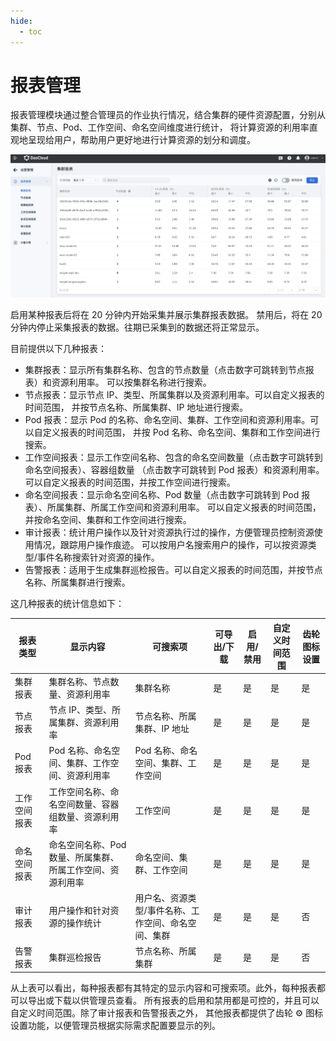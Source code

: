 ```yaml
---
hide:
  - toc
---
```


# 报表管理

报表管理模块通过整合管理员的作业执行情况，结合集群的硬件资源配置，分别从集群、节点、Pod、工作空间、命名空间维度进行统计，
将计算资源的利用率直观地呈现给用户，帮助用户更好地进行计算资源的划分和调度。

![报表](../../images/report01.png)

启用某种报表后将在 20 分钟内开始采集并展示集群报表数据。
禁用后，将在 20 分钟内停止采集报表的数据。往期已采集到的数据还将正常显示。

目前提供以下几种报表：

- 集群报表：显示所有集群名称、包含的节点数量（点击数字可跳转到节点报表）和资源利用率。
  可以按集群名称进行搜索。
- 节点报表：显示节点 IP、类型、所属集群以及资源利用率。可以自定义报表的时间范围，
  并按节点名称、所属集群、IP 地址进行搜索。
- Pod 报表：显示 Pod 的名称、命名空间、集群、工作空间和资源利用率。可以自定义报表的时间范围，
  并按 Pod 名称、命名空间、集群和工作空间进行搜索。
- 工作空间报表：显示工作空间名称、包含的命名空间数量（点击数字可跳转到命名空间报表）、容器组数量
  （点击数字可跳转到 Pod 报表）和资源利用率。可以自定义报表的时间范围，并按工作空间进行搜索。
- 命名空间报表：显示命名空间名称、Pod 数量（点击数字可跳转到 Pod 报表）、所属集群、所属工作空间和资源利用率。
  可以自定义报表的时间范围，并按命名空间、集群和工作空间进行搜索。
- 审计报表：统计用户操作以及针对资源执行过的操作，方便管理员控制资源使用情况，跟踪用户操作痕迹。
  可以按用户名搜索用户的操作，可以按资源类型/事件名称搜索针对资源的操作。
- 告警报表：适用于生成集群巡检报告。可以自定义报表的时间范围，并按节点名称、所属集群进行搜索。

这几种报表的统计信息如下：

| 报表类型     | 显示内容                                                   | 可搜索项                                            | 可导出/下载 | 启用/禁用 | 自定义时间范围 | 齿轮图标设置 |
| ------------ | ---------------------------------------------------------- | --------------------------------------------------- | ----------- | --------- | -------------- | ------------ |
| 集群报表     | 集群名称、节点数量、资源利用率                             | 集群名称                                            | 是          | 是        | 是             | 是           |
| 节点报表     | 节点 IP、类型、所属集群、资源利用率                        | 节点名称、所属集群、IP 地址                         | 是          | 是        | 是             | 是           |
| Pod 报表     | Pod 名称、命名空间、集群、工作空间、资源利用率             | Pod 名称、命名空间、集群、工作空间                  | 是          | 是        | 是             | 是           |
| 工作空间报表 | 工作空间名称、命名空间数量、容器组数量、资源利用率         | 工作空间                                            | 是          | 是        | 是             | 是           |
| 命名空间报表 | 命名空间名称、Pod 数量、所属集群、所属工作空间、资源利用率 | 命名空间、集群、工作空间                            | 是          | 是        | 是             | 是           |
| 审计报表     | 用户操作和针对资源的操作统计                               | 用户名、资源类型/事件名称、工作空间、命名空间、集群 | 是          | 是        | 是             | 否           |
| 告警报表     | 集群巡检报告                                               | 节点名称、所属集群                                  | 是          | 是        | 是             | 否           |

从上表可以看出，每种报表都有其特定的显示内容和可搜索项。此外，每种报表都可以导出或下载以供管理员查看。
所有报表的启用和禁用都是可控的，并且可以自定义时间范围。除了审计报表和告警报表之外，
其他报表都提供了齿轮 ⚙️ 图标设置功能，以便管理员根据实际需求配置要显示的列。
